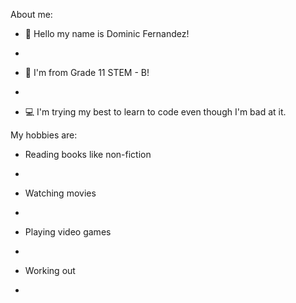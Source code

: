 
About me:
- 👋 Hello my name is Dominic Fernandez!
+ 
- 👋 I'm from Grade 11 STEM - B!
+
 - 💻 I'm trying my best to learn to code even though I'm bad at it.

My hobbies are:
- Reading books like non-fiction
+
- Watching movies 
+
- Playing video games
+
- Working out
+ 
